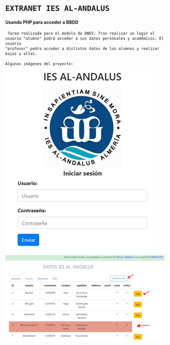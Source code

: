 # `EXTRANET IES AL-ANDALUS`   
#### Usando PHP para acceder a BBDD  



     Tarea realizada para el módulo de DWES: Tras realizar un login el usuario "alumno" podrá acceder a sus datos personales y académicos. El usuario  
    "profesor" podra acceder a distintos datos de los alumnos y realizar bajas y altas.  
    
    Algunas imágenes del proyecto:

  ![](https://github.com/EzequielLara/extranet_Alandalus/blob/main/extranetAlandalus/img/login.JPG)
![](https://github.com/EzequielLara/extranet_Alandalus/blob/main/extranetAlandalus/img/listadoAlumnos.JPG)
